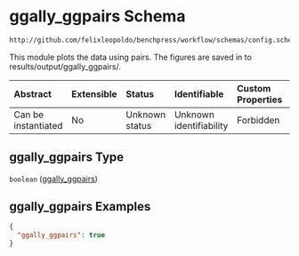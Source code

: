 # ggally\_ggpairs Schema

```txt
http://github.com/felixleopoldo/benchpress/workflow/schemas/config.schema.json#/properties/benchmark_setup/properties/evaluation/properties/ggally_ggpairs
```

This module plots the data using pairs. The figures are saved in to results/output/ggally\_ggpairs/.

| Abstract            | Extensible | Status         | Identifiable            | Custom Properties | Additional Properties | Access Restrictions | Defined In                                                        |
| :------------------ | :--------- | :------------- | :---------------------- | :---------------- | :-------------------- | :------------------ | :---------------------------------------------------------------- |
| Can be instantiated | No         | Unknown status | Unknown identifiability | Forbidden         | Allowed               | none                | [config.schema.json\*](config.schema.json "open original schema") |

## ggally\_ggpairs Type

`boolean` ([ggally\_ggpairs](config-properties-benchmark_setup-properties-evaluation-properties-ggally_ggpairs.md))

## ggally\_ggpairs Examples

```json
{
  "ggally_ggpairs": true
}
```

